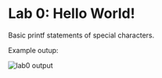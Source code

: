 # Lab 0: Hello World!

Basic printf statements of special characters.

Example outup:

![lab0 output](/../main/images/lab0.png)
